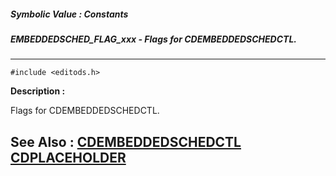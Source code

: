 ##### Symbolic Value : Constants
##### EMBEDDEDSCHED_FLAG_xxx - Flags for CDEMBEDDEDSCHEDCTL.
---
```
#include <editods.h>
```
**Description :**

Flags for CDEMBEDDEDSCHEDCTL.

**See Also :**
[CDEMBEDDEDSCHEDCTL](/domino-c-api-docs/reference/Data/CDEMBEDDEDSCHEDCTL)
[CDPLACEHOLDER](/domino-c-api-docs/reference/Data/CDPLACEHOLDER)
---
